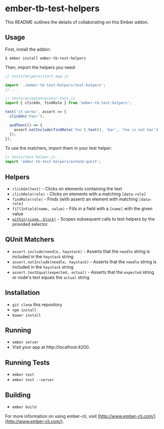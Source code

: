 # ember-tb-test-helpers

This README outlines the details of collaborating on this Ember addon.
## Usage

First, install the addon:

    $ ember install ember-tb-test-helpers

Then, import the helpers you need:

```js
// tests/helpers/start-app.js

import './ember-tb-test-helpers/test-helpers';
// ...
```

```js
// tests/acceptance/your-test.js
import { clickOn, findRole } from 'ember-tb-test-helpers';

test('it works', assert => {
  clickOn('Foo!');

  andThen(() => {
    assert.notInclude(findRole('foo').text(), 'bar', 'foo is not bar');
  });
});
```

To use the matchers, import them in your test helper:

```js
// tests/test-helper.js
import 'ember-tb-test-helpers/extend-qunit';
```

## Helpers

* `clickOn(text)` - Clicks on elements containing the text
* `clickRole(role)` - Clicks on elements with a matching `[data-role]`
* `findRole(role)` - Finds (with assert) an element with matching `[data-role]`
* `fillInField(name, value)` - Fills in a field with a `[name]` with the given
  value
* [`within(scope, block)`][within] - Scopes subsequent calls to test helpers by
  the provided selector.

[within]: tests/acceptance/app-uses-helpers-test.js

## QUnit Matchers

* `assert.include(needle, haystack)` - Asserts that the `needle` string is
  included in the `haystack` string
* `assert.notInclude(needle, haystack)` - Asserts that the `needle` string is
  included in the `haystack` string
* `assert.textEqual(expected, actual)` - Asserts that the `expected` string or
  node's text equals the `actual` string

## Installation

* `git clone` this repository
* `npm install`
* `bower install`

## Running

* `ember server`
* Visit your app at http://localhost:4200.

## Running Tests

* `ember test`
* `ember test --server`

## Building

* `ember build`

For more information on using ember-cli, visit [http://www.ember-cli.com/](http://www.ember-cli.com/).
